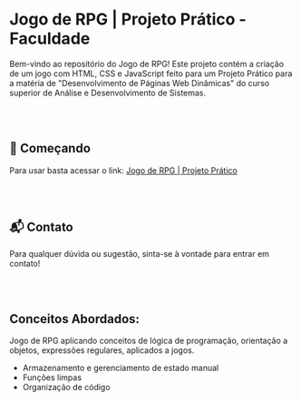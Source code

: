 # Jogo de RPG | Projeto Prático - Faculdade

Bem-vindo ao repositório do Jogo de RPG! Este projeto contém a criação de um jogo com HTML, CSS e JavaScript feito para um Projeto Prático para a matéria de "Desenvolvimento de Páginas Web Dinâmicas" do curso superior de Análise e Desenvolvimento de Sistemas.

<br><br>

## 🚀 Começando

Para usar basta acessar o link: [Jogo de RPG | Projeto Prático](https://dudazt.github.io/Jogo-RPG-Faculdade/)

<br><br>

## 📬 Contato

Para qualquer dúvida ou sugestão, sinta-se à vontade para entrar em contato!

<br><br>

## Conceitos Abordados:

Jogo de RPG aplicando conceitos de lógica de programação, orientação a objetos, expressões regulares, aplicados a jogos.

- Armazenamento e gerenciamento de estado manual
- Funções limpas
- Organização de código
